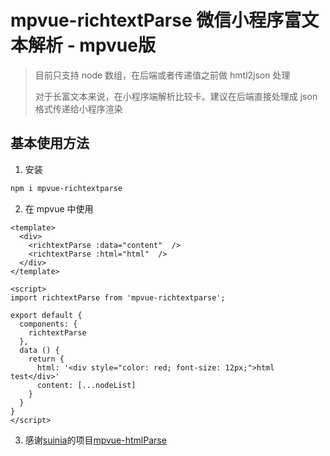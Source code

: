 # mpvue-richtextParse 微信小程序富文本解析 - mpvue版

> 目前只支持 node 数组，在后端或者传递值之前做 hmtl2json 处理
> 
> 对于长富文本来说，在小程序端解析比较卡。建议在后端直接处理成 json 格式传递给小程序渲染


## 基本使用方法

1. 安装
``` bash
npm i mpvue-richtextparse
```

2. 在 mpvue 中使用

``` vue
<template>
  <div>
    <richtextParse :data="content"  />
    <richtextParse :html="html"  />
  </div>
</template>

<script>
import richtextParse from 'mpvue-richtextparse';

export default {
  components: {
    richtextParse
  },
  data () {
    return {
      html: '<div style="color: red; font-size: 12px;">html test</div>'
      content: [...nodeList]
    }
  }
}
</script>
```
3. 感谢[suinia](https://github.com/suinia)的项目[mpvue-htmlParse](https://github.com/suinia/mpvue-htmlParse)
